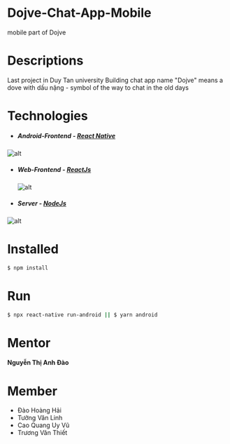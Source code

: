 # Dojve-Chat-App-Mobile
mobile part of Dojve
# Descriptions

Last project in Duy Tan university
Building chat app name "Dojve" means a dove with dấu nặng - symbol of the way to chat in the old days

# Technologies

- ##### Android-Frontend - [React Native](https://reactnative.dev/)

![alt](https://i.imgur.com/skoRJ9P.png)

- ##### Web-Frontend - [ReactJs](https://reactjs.org/)
  ![alt](https://upload.wikimedia.org/wikipedia/commons/thumb/a/a7/React-icon.svg/1200px-React-icon.svg.png)
- ##### Server - [NodeJs](https://nodejs.org)

![alt](https://images.g2crowd.com/uploads/product/image/social_landscape/social_landscape_f0b606abb6d19089febc9faeeba5bc05/nodejs-development-services.png)

# Installed

```bash
$ npm install
```

# Run

```bash
$ npx react-native run-android || $ yarn android
```

# Mentor

#### Nguyễn Thị Anh Đào

# Member

- Đào Hoàng Hải
- Tưởng Văn Linh
- Cao Quang Uy Vũ
- Trương Văn Thiết
